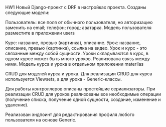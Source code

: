 HW1
Новый Django-проект с DRF в настройках проекта.
Созданы следующие модели:

Пользователь:
все поля от обычного пользователя, но авторизацию заменить на email;
телефон;
город;
аватарка.
Модель пользователя разместите в приложении users

Курс:
название,
превью (картинка),
описание.
Урок:
название,
описание,
превью (картинка),
ссылка на видео.
Урок и курс - это связанные между собой сущности. Уроки складываются в курс, в одном курсе может быть много уроков. Реализована связь между ними.
Модель курса и урока в отдельном приложении materilas

CRUD для моделей курса и урока. Для реализации CRUD для курса используется Viewsets, а для урока - Generic-классы.

Для работы контроллеров описаны простейшие сериализаторы.
При реализации CRUD для уроков реализованы все необходимые операции (получение списка, получение одной сущности, создание, изменение и удаление).

Реализован эндпоинт для редактирования профиля любого пользователя на основе Generic.
